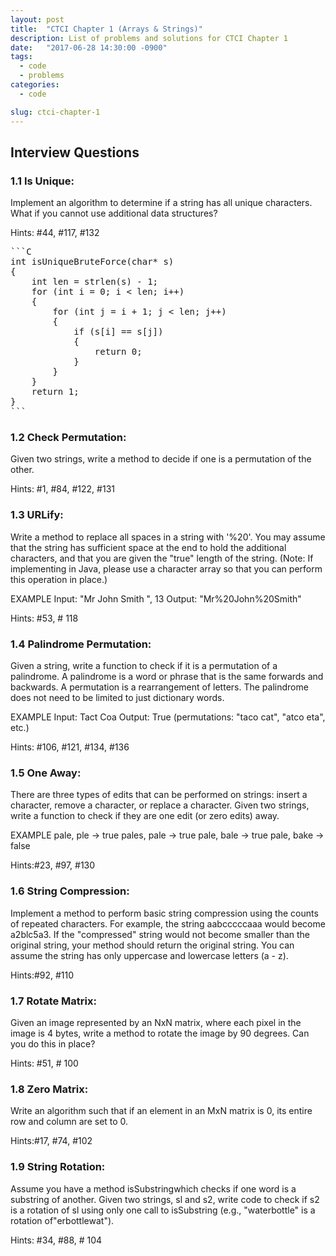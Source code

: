 ```yaml
---
layout: post
title:  "CTCI Chapter 1 (Arrays & Strings)"
description: List of problems and solutions for CTCI Chapter 1
date:   "2017-06-28 14:30:00 -0900"
tags:
  - code
  - problems
categories:
  - code

slug: ctci-chapter-1
---
```

## Interview Questions

### 1.1 Is Unique: 
Implement an algorithm to determine if a string has all unique characters. What if you cannot use additional data structures?

Hints: #44, #117, #132
<pre>
```C
int isUniqueBruteForce(char* s)
{
	int len = strlen(s) - 1;
	for (int i = 0; i < len; i++)
	{
		for (int j = i + 1; j < len; j++)
		{
			if (s[i] == s[j])
			{
				return 0;
			}
		}
	}
	return 1;
}
```
</pre>
### 1.2 Check Permutation: 
Given two strings, write a method to decide if one is a permutation of the other.

Hints: #1, #84, #122, #131

### 1.3 URLify: 
Write a method to replace all spaces in a string with '%20'. You may assume that the string has sufficient space at the end to hold the additional characters, and that you are given the "true" length of the string. (Note: If implementing in Java, please use a character array so that you can perform this operation in place.)

EXAMPLE
Input: "Mr John Smith ", 13
Output: "Mr%20John%20Smith"

Hints: #53, # 118


### 1.4 Palindrome Permutation: 
Given a string, write a function to check if it is a permutation of a palindrome. A palindrome is a word or phrase that is the same forwards and backwards. A permutation is a rearrangement of letters. The palindrome does not need to be limited to just dictionary words.

EXAMPLE
Input: Tact Coa
Output: True (permutations: "taco cat", "atco eta", etc.)

Hints: #106, #121, #134, #136

### 1.5 One Away: 
There are three types of edits that can be performed on strings: insert a character, remove a character, or replace a character. Given two strings, write a function to check if they are one edit (or zero edits) away.

EXAMPLE
pale, ple -> true
pales, pale -> true
pale, bale -> true
pale, bake -> false

Hints:#23, #97, #130


### 1.6 String Compression: 
Implement a method to perform basic string compression using the counts of repeated characters. For example, the string aabcccccaaa would become a2blc5a3. If the "compressed" string would not become smaller than the original string, your method should return the original string. You can assume the string has only uppercase and lowercase letters (a - z).

Hints:#92, #110

### 1.7 Rotate Matrix: 
Given an image represented by an NxN matrix, where each pixel in the image is 4 bytes, write a method to rotate the image by 90 degrees. Can you do this in place?

Hints: #51, # 100

### 1.8 Zero Matrix: 
Write an algorithm such that if an element in an MxN matrix is 0, its entire row and column are set to 0.

Hints:#17, #74, #102

### 1.9 String Rotation:
Assume you have a method isSubstringwhich checks if one word is a substring of another. Given two strings, sl and s2, write code to check if s2 is a rotation of sl using only one call to isSubstring (e.g., "waterbottle" is a rotation of"erbottlewat").

Hints: #34, #88, # 104
